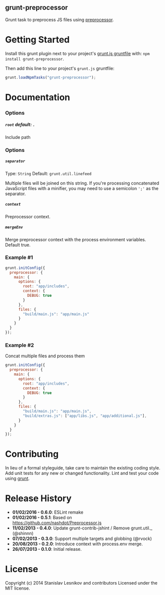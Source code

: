 grunt-preprocessor
------------------

Grunt task to preprocess JS files using [preprocessor](https://github.com/nashdot/Preprocessor.js).

Getting Started
===============

Install this grunt plugin next to your project's [grunt.js gruntfile][getting_started] with: `npm install grunt-preprocessor`.

Then add this line to your project's `grunt.js` gruntfile:

```javascript
grunt.loadNpmTasks("grunt-preprocessor");
```

[getting_started]: https://github.com/gruntjs/grunt/wiki/Getting-started
[grunt]: http://gruntjs.com

Documentation
=============

### Options

##### `root` _default_: `.`
Include path

### Options

##### `separator`
Type: `String`
Default: `grunt.util.linefeed`

Multiple files will be joined on this string. If you're processing concatenated JavaScript files with a minifier, you may need to use a semicolon `';'` as the separator.

##### `context`
Preprocessor context.

##### `mergeEnv`
Merge preprocessor context with the process environment variables. Default true.

### Example #1

```javascript
grunt.initConfig({
  preprocessor: {
    main: {
      options: {
        root: "app/includes",
        context: {
          DEBUG: true
        }
      },
      files: {
        "build/main.js": "app/main.js"
      }
    }
  }
});
```

### Example #2
Concat multiple files and process them

```javascript
grunt.initConfig({
  preprocessor: {
    main: {
      options: {
        root: "app/includes",
        context: {
          DEBUG: true
        }
      },
      files: {
        "build/main.js": "app/main.js",
        "build/extras.js": ["app/libs.js", "app/additional.js"],
      }
    }
  }
});
```

Contributing
============

In lieu of a formal styleguide, take care to maintain the existing coding style. Add unit tests for any new or changed functionality. Lint and test your code using [grunt][grunt].

Release History
===============
*   __01/02/2016 - 0.6.0__: ESLint remake
*   __01/02/2016 - 0.5.1__: Based on https://github.com/nashdot/Preprocessor.js
*   __11/02/2013 - 0.4.0__: Update grunt-contrib-jshint / Remove grunt.util._ (@shinnn)
*   __07/02/2013 - 0.3.0__: Support multiple targets and globbing (@rvock)
*   __20/08/2013 - 0.2.0__: Introduce context with process.env merge.
*   __26/07/2013 - 0.1.0__: Initial release.

License
=======

Copyright (c) 2014 Stanislav Lesnikov and contributors
Licensed under the MIT license.

